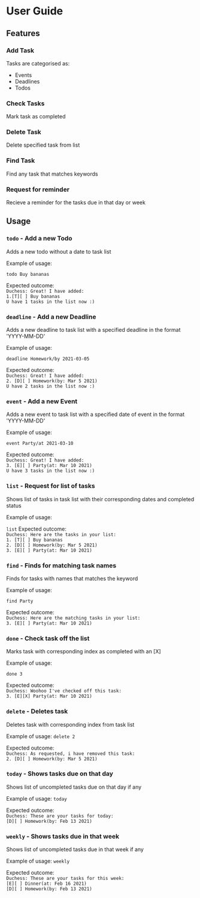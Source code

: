 # User Guide

## Features 

### Add Task
Tasks are categorised as:
* Events
* Deadlines
* Todos

### Check Tasks
Mark task as completed

### Delete Task
Delete specified task from list

### Find Task
Find any task that matches keywords

### Request for reminder
Recieve a reminder for the tasks due in that day or week

## Usage

### `todo` - Add a new Todo

Adds a new todo without a date to task list

Example of usage: 

`todo Buy bananas`

Expected outcome:  
`Duchess: Great! I have added:`   
`1.[T][ ] Buy bananas`  
`U have 1 tasks in the list now :)`

### `deadline` - Add a new Deadline

Adds a new deadline to task list with a specified deadline in the format 'YYYY-MM-DD'

Example of usage:

`deadline Homework/by 2021-03-05`

Expected outcome:  
`Duchess: Great! I have added:`   
`2. [D][ ] Homework(by: Mar 5 2021)`  
`U have 2 tasks in the list now :)`

### `event` - Add a new Event

Adds a new event to task list with a specified date of event in the format 'YYYY-MM-DD'

Example of usage:

`event Party/at 2021-03-10`

Expected outcome:  
`Duchess: Great! I have added:`   
`3. [E][ ] Party(at: Mar 10 2021)`  
`U have 3 tasks in the list now :)`

### `list` - Request for list of tasks

Shows list of tasks in task list with their corresponding dates and completed status

Example of usage:

`list`
Expected outcome:  
`Duchess: Here are the tasks in your list:`  
`1. [T][ ] Buy bananas`  
`2. [D][ ] Homework(by: Mar 5 2021)`  
`3. [E][ ] Party(at: Mar 10 2021)`


### `find` - Finds for matching task names

Finds for tasks with names that matches the keyword

Example of usage:

`find Party`

Expected outcome:  
`Duchess: Here are the matching tasks in your list:`  
`3. [E][ ] Party(at: Mar 10 2021)`

### `done` - Check task off the list

Marks task with corresponding index as completed with an [X]

Example of usage:

`done 3`

Expected outcome:  
`Duchess: Woohoo I've checked off this task:`  
`3. [E][X] Party(at: Mar 10 2021)`
### `delete` - Deletes task

Deletes task with corresponding index from task list

Example of usage:
`delete 2`

Expected outcome:  
`Duchess: As requested, i have removed this task:`  
`2. [D][ ] Homework(by: Mar 5 2021)`

### `today` - Shows tasks due on that day

Shows list of uncompleted tasks due on that day if any

Example of usage:
`today`

Expected outcome:  
`Duchess: These are your tasks for today:`  
`[D][ ] Homework(by: Feb 13 2021)`

### `weekly` - Shows tasks due in that week

Shows list of uncompleted tasks due in that week if any

Example of usage:
`weekly`

Expected outcome:  
`Duchess: These are your tasks for this week:`  
`[E][ ] Dinner(at: Feb 16 2021)`  
`[D][ ] Homework(by: Feb 13 2021)`



